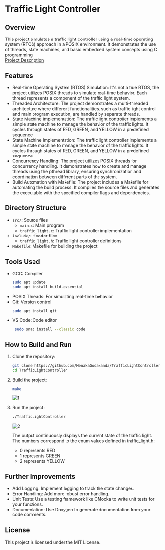 # Traffic Light Controller

## Overview
This project simulates a traffic light controller using a real-time operating system (RTOS) approach in a POSIX environment. It demonstrates the use of threads, state machines, and basic embedded system concepts using C programming. <br>
<a href="https://github.com/MenakaGodakanda/TrafficLightController/blob/main/Project_Description.md">Project Description</a>

## Features
- Real-time Operating System (RTOS) Simulation: It's not a true RTOS, the project utilizes POSIX threads to simulate real-time behavior. Each thread represents a component of the traffic light system.
- Threaded Architecture: The project demonstrates a multi-threaded architecture where different functionalities, such as traffic light control and main program execution, are handled by separate threads.
- State Machine Implementation: The traffic light controller implements a simple state machine to manage the behavior of the traffic lights. It cycles through states of RED, GREEN, and YELLOW in a predefined sequence.
- State Machine Implementation: The traffic light controller implements a simple state machine to manage the behavior of the traffic lights. It cycles through states of RED, GREEN, and YELLOW in a predefined sequence.
- Concurrency Handling: The project utilizes POSIX threads for concurrency handling. It demonstrates how to create and manage threads using the pthread library, ensuring synchronization and coordination between different parts of the system.
- Build Automation with Makefile: The project includes a Makefile for automating the build process. It compiles the source files and generates the executable with the specified compiler flags and dependencies.

## Directory Structure
- `src/`: Source files
  - `main.c`: Main program
  - `traffic_light.c`: Traffic light controller implementation
- `include/`: Header files
  - `traffic_light.h`: Traffic light controller definitions
- `Makefile`: Makefile for building the project

## Tools Used
- GCC: Compiler
  ```sh
  sudo apt update
  sudo apt install build-essential
  ```
- POSIX Threads: For simulating real-time behavior
- Git: Version control
  ```sh
  sudo apt install git
  ```
- VS Code: Code editor
  ```sh
   sudo snap install --classic code
  ```

## How to Build and Run
1. Clone the repository:
    ```sh
    git clone https://github.com/MenakaGodakanda/TrafficLightController
    cd TrafficLightController
    ```
2. Build the project:
    ```sh
    make
    ```
    ![1](https://github.com/MenakaGodakanda/TrafficLightController/assets/156875412/45393b81-4ef3-43a1-9a7b-2a57270c42d8)

3. Run the project:
    ```sh
    ./TrafficLightController
    ```
    ![2](https://github.com/MenakaGodakanda/TrafficLightController/assets/156875412/b07e9ebb-880c-44aa-8fdb-4f6dd3cbc35d)

    The output continuously displays the current state of the traffic light. The numbers correspond to the enum values defined in traffic_light.h:
     - 0 represents RED
     - 1 represents GREEN
     - 2 represents YELLOW

## Further Improvements
- Add Logging: Implement logging to track the state changes.
- Error Handling: Add more robust error handling.
- Unit Tests: Use a testing framework like CMocka to write unit tests for your functions.
- Documentation: Use Doxygen to generate documentation from your code comments.

## License
This project is licensed under the MIT License.
